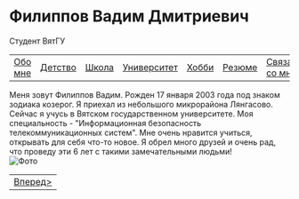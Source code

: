 <!DOCTYPE html>
<html lang="ru">
    <head>
        <meta charset="UTF-8">
        <title>Обо мне</title>
        <link rel="stylesheet" href="./css/oformlenie.css">
        <link rel="stylesheet" href="./css/foto.css">
    </head>
    <body>
        <div class="bac">
            <h1 class="zagolovok">Филиппов Вадим Дмитриевич</h1>
            <p class="mini">Студент ВятГУ</p>
            <div class="container2">
                <table class="tabliza">
                   <tr>
                       <td><a href="./obomne.html" class="silka">Обо мне</a></td>
                       <td><a href="./detstvo.html" class="silka">Детство</a></td>
                        <td><a href="./school.html" class="silka">Школа</a></td>
                       <td><a href="./university.html" class="silka">Университет</a></td>
                        <td><a href="./hobbi.html" class="silka">Хобби</a></td>
                        <td><a href="./resume.html" class="silka">Резюме</a></td>
                        <td><a href="./svayz.html" class="silka">Связаться со мной</a></td>
                    </tr>
             </table>
                   <div class="text">
                    Меня зовут Филиппов Вадим. Рожден 17 января 2003 года под знаком зодиака козерог.
                    Я приехал из небольшого микрорайона Лянгасово.
                    Сейчас я учусь в Вятском государственном университете.
                    Моя специальность - "Информационная безопасность
                    телекоммуникационных систем".
                    Мне очень нравится учиться, открывать для себя что-то новое. Я обрел много друзей
					и очень рад, что проведу эти 6 лет с такими замечательными людьми!
                    </div>
                    <div class="foto"><img src="./Photo/Me.jpg" class="obome-foto" alt="Фото"></div>
                <table class="tabliza2">
                    <tr>
                        <td><a href="./detstvo.html" class="silka2">Вперед&gt;</a></td>
                    </tr>
                </table>
            </div>
        </div>
      </body>
</html>
